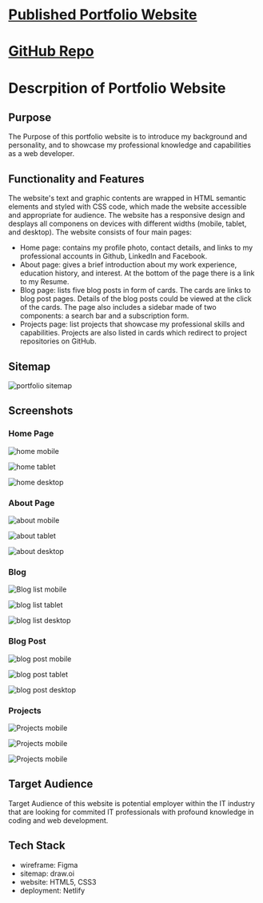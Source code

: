 # [Published Portfolio Website](https://effulgent-salamander-4ef5ab.netlify.app/)

# [GitHub Repo](https://github.com/Dandandan-mo/T1A2-Portfolio)

# Descrpition of Portfolio Website

## Purpose

The Purpose of this portfolio website is to introduce my background and personality, and to showcase my professional knowledge and capabilities as a web developer. 

## Functionality and Features

The website's text and graphic contents are wrapped in HTML semantic elements and styled with CSS code, which made the website accessible and appropriate for audience. The website has a responsive design and desplays all componens on devices with different widths (mobile, tablet, and desktop). The website consists of four main pages:
- Home page: contains my profile photo, contact details, and links to my professional accounts in Github, LinkedIn and Facebook. 
- About page: gives a brief introduction about my work experience, education history, and interest. At the bottom of the page there is a link to my Resume. 
- Blog page: lists five blog posts in form of cards. The cards are links to blog post pages. Details of the blog posts could be viewed at the click of the cards. The page also includes a sidebar made of two components: a search bar and a subscription form. 
- Projects page: list projects that showcase my professional skills and capabilities. Projects are also listed in cards which redirect to project repositories on GitHub. 

## Sitemap
![portfolio sitemap](docs/Sitemap.png)
## Screenshots
### Home Page
![home mobile](docs/screenshots/home1.png)

![home tablet](docs/screenshots/home2.png)

![home desktop](docs/screenshots/home3.png)

### About Page
![about mobile](docs/screenshots/about1.png)

![about tablet](docs/screenshots/about2.png)

![about desktop](docs/screenshots/about3.png)

### Blog
![Blog list mobile](docs/screenshots/blog-list1.png)

![blog list tablet](docs/screenshots/blog-list2.png)

![blog list desktop](docs/screenshots/blog-list3.png)

### Blog Post
![blog post mobile](docs/screenshots/blog-post1.png)

![blog post tablet](docs/screenshots/blog-post2.png)

![blog post desktop](docs/screenshots/blog-post3.png)

### Projects
![Projects mobile](docs/screenshots/projects1.png)

![Projects mobile](docs/screenshots/projects2.png)

![Projects mobile](docs/screenshots/projects3.png)

## Target Audience

Target Audience of this website is potential employer within the IT industry that are looking for commited IT professionals with profound knowledge in coding and web development. 

## Tech Stack
- wireframe: Figma
- sitemap: draw.oi
- website: HTML5, CSS3
- deployment: Netlify


